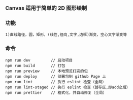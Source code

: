 ### Canvas 适用于简单的 2D 图形绘制

### 功能

```
1)直线路径，圆，矩形，(线性,径向,文字,边框)渐变，空心文字渐变等
```

### 命令

```
npm run dev         // 启动项目
npm run build       // 打包
npm run preview     // 本地预览打完的包
npm run deploy      // 部署包到 github Page 上
npm run lint        // 执行 eslint 检查（全局）
npm run lint-staged // 执行 eslint 检查（暂存区,即add之后）
npm run prettier    // 格式化，并自动修复（全局）

```
